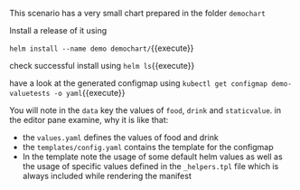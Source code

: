 This scenario has a very small chart prepared in the folder `demochart`

Install a release of it using

`helm install --name demo demochart/`{{execute}}

check successful install using
`helm ls`{{execute}}

have a look at the generated configmap using
`kubectl get configmap demo-valuetests -o yaml`{{execute}}

You will note in the `data` key the values of `food`, `drink` and `staticvalue`. in the editor pane examine, why it is like that:
* the `values.yaml` defines the values of food and drink
* the `templates/config.yaml` contains the template for the configmap
* In the template note the usage of some default helm values as well as the usage of specific values defined in the `_helpers.tpl` file which is always included while rendering the manifest
